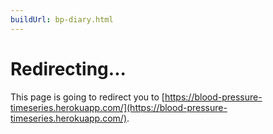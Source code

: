 ```yaml
---
buildUrl: bp-diary.html
---
```

# Redirecting...

This page is going to redirect you to [https://blood-pressure-timeseries.herokuapp.com/](https://blood-pressure-timeseries.herokuapp.com/).

<!DOCTYPE html>
<html lang="en">
<head>
    <meta charset="UTF-8">
    <title>Redirecting...</title>
    <script>
        if (window.location.href.includes('/bp-diary.html')) {
            window.location.href = 'https://blood-pressure-timeseries.herokuapp.com/';
        }
    </script>
</head>
<body>

</body>
</html>
